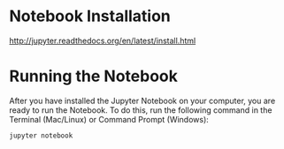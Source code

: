 # Notebook Installation
http://jupyter.readthedocs.org/en/latest/install.html

# Running the Notebook
After you have installed the Jupyter Notebook on your computer, you are ready to run the Notebook. To do this, run the following command in the Terminal (Mac/Linux) or Command Prompt (Windows):


    jupyter notebook
